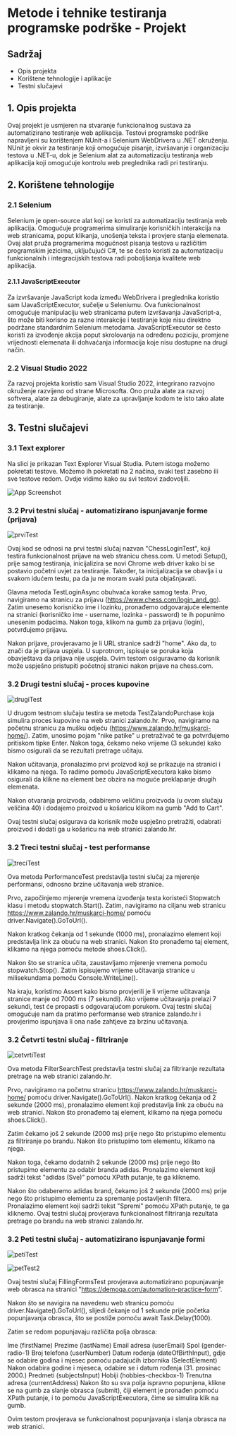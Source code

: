 
# Metode i tehnike testiranja programske podrške - Projekt

## Sadržaj

- Opis projekta
- Korištene tehnologije i aplikacije
- Testni slučajevi

## 1. Opis projekta

Ovaj projekt je usmjeren na stvaranje funkcionalnog sustava za automatizirano testiranje web aplikacija. Testovi programske podrške napravljeni su korištenjem NUnit-a i Selenium WebDrivera u .NET okruženju. NUnit je okvir za testiranje koji omogućuje pisanje, izvršavanje i organizaciju testova u .NET-u, dok je Selenium alat za automatizaciju testiranja web aplikacija koji omogućuje kontrolu web preglednika radi pri testiranju.

## 2. Korištene tehnologije

### 2.1 Selenium 

Selenium je open-source alat koji se koristi za automatizaciju testiranja web aplikacija. Omogućuje programerima simuliranje korisničkih interakcija na web stranicama, poput klikanja, unošenja teksta i provjere stanja elemenata. Ovaj alat pruža programerima mogućnost pisanja testova u različitim programskim jezicima, uključujući C#, te se često koristi za automatizaciju funkcionalnih i integracijskih testova radi poboljšanja kvalitete web aplikacija.

#### 2.1.1 JavaScriptExecutor
Za izvršavanje JavaScript koda između WebDrivera i preglednika koristio sam IJavaScriptExecutor, sučelje u Seleniumu. Ova funkcionalnost omogućuje manipulaciju web stranicama putem izvršavanja JavaScript-a, što može biti korisno za razne interakcije i testiranje koje nisu direktno podržane standardnim Selenium metodama. JavaScriptExecutor se često koristi za izvođenje akcija poput skrolovanja na određenu poziciju, promjene vrijednosti elemenata ili dohvaćanja informacija koje nisu dostupne na drugi način.

### 2.2 Visual Studio 2022
Za razvoj projekta koristio sam Visual Studio 2022, integrirano razvojno okruženje razvijeno od strane Microsofta. Ono pruža alate za razvoj softvera, alate za debugiranje, alate za upravljanje kodom te isto tako alate za testiranje. 

## 3. Testni slučajevi


### 3.1 Text explorer

Na slici je prikazan Text Explorer Visual Studia. Putem istoga možemo pokretati testove. Možemo ih pokretati na 2 načina, svaki test zasebno ili sve testove redom. Ovdje vidimo kako su svi testovi zadovoljili.

![App Screenshot](https://i.postimg.cc/8zN5JMwx/dokaz-testiranja.jpg)




### 3.2 Prvi testni slučaj - automatizirano ispunjavanje forme (prijava)

![prviTest](https://i.postimg.cc/wj2BhMGM/test1.jpg)

Ovaj kod se odnosi na prvi testni slučaj nazvan "ChessLoginTest", koji testira funkcionalnost prijave na web stranicu chess.com. U metodi Setup(), prije samog testiranja, inicijalizira se novi Chrome web driver kako bi se postavio početni uvjet za testiranje. Također, ta inicijalizacija se obavlja i u svakom idućem testu, pa da ju ne moram svaki puta objašnjavati.

Glavna metoda TestLoginAsync obuhvaća korake samog testa. Prvo, navigiramo na stranicu za prijavu (https://www.chess.com/login_and_go). Zatim unesemo korisničko ime i lozinku, pronađemo odgovarajuće elemente na stranici (korisničko ime - username, lozinka - password) te ih popunimo unesenim podacima. Nakon toga, klikom na gumb za prijavu (login), potvrđujemo prijavu.

Nakon prijave, provjeravamo je li URL stranice sadrži "home". Ako da, to znači da je prijava uspjela. U suprotnom, ispisuje se poruka koja obavještava da prijava nije uspjela.
Ovim testom osiguravamo da korisnik može uspješno pristupiti početnoj stranici nakon prijave na chess.com.
### 3.2 Drugi testni slučaj - proces kupovine

![drugiTest](https://i.postimg.cc/cCfx6L3s/test2.jpg)

U drugom testnom slučaju testira se metoda TestZalandoPurchase koja simulira proces kupovine na web stranici zalando.hr.
Prvo, navigiramo na početnu stranicu za mušku odjeću (https://www.zalando.hr/muskarci-home/). Zatim, unosimo pojam "nike patike" u pretraživač te ga potvrđujemo pritiskom tipke Enter. Nakon toga, čekamo neko vrijeme (3 sekunde) kako bismo osigurali da se rezultati pretrage učitaju.

Nakon učitavanja, pronalazimo prvi proizvod koji se prikazuje na stranici i klikamo na njega. To radimo pomoću JavaScriptExecutora kako bismo osigurali da klikne na element bez obzira na moguće preklapanje drugih elemenata.

Nakon otvaranja proizvoda, odabiremo veličinu proizvoda (u ovom slučaju veličina 40) i dodajemo proizvod u košaricu klikom na gumb "Add to Cart".

Ovaj testni slučaj osigurava da korisnik može uspješno pretražiti, odabrati proizvod i dodati ga u košaricu na web stranici zalando.hr.
### 3.2 Treci testni slučaj - test performanse

![treciTest](https://i.postimg.cc/Pqq5KHg4/test3.jpg)

Ova metoda PerformanceTest predstavlja testni slučaj za mjerenje performansi, odnosno brzine učitavanja web stranice. 

Prvo, započinjemo mjerenje vremena izvođenja testa koristeći Stopwatch klasu i metodu stopwatch.Start(). Zatim, navigiramo na ciljanu web stranicu https://www.zalando.hr/muskarci-home/ pomoću driver.Navigate().GoToUrl().

Nakon kratkog čekanja od 1 sekunde (1000 ms), pronalazimo element koji predstavlja link za obuću na web stranici. Nakon što pronađemo taj element, klikamo na njega pomoću metode shoes.Click().

Nakon što se stranica učita, zaustavljamo mjerenje vremena pomoću stopwatch.Stop(). Zatim ispisujemo vrijeme učitavanja stranice u milisekundama pomoću Console.WriteLine().

Na kraju, koristimo Assert kako bismo provjerili je li vrijeme učitavanja stranice manje od 7000 ms (7 sekundi). Ako vrijeme učitavanja prelazi 7 sekundi, test će propasti s odgovarajućom porukom.
Ovaj testni slučaj omogućuje nam da pratimo performanse web stranice zalando.hr i provjerimo ispunjava li ona naše zahtjeve za brzinu učitavanja.
### 3.2 Četvrti testni slučaj - filtriranje 

![cetvrtiTest](https://i.postimg.cc/pThXbZX5/test4.jpg)

Ova metoda FilterSearchTest predstavlja testni slučaj za filtriranje rezultata pretrage na web stranici zalando.hr.

Prvo, navigiramo na početnu stranicu https://www.zalando.hr/muskarci-home/ pomoću driver.Navigate().GoToUrl().
Nakon kratkog čekanja od 2 sekunde (2000 ms), pronalazimo element koji predstavlja link za obuću na web stranici. Nakon što pronađemo taj element, klikamo na njega pomoću shoes.Click().

Zatim čekamo još 2 sekunde (2000 ms) prije nego što pristupimo elementu za filtriranje po brandu. Nakon što pristupimo tom elementu, klikamo na njega.

Nakon toga, čekamo dodatnih 2 sekunde (2000 ms) prije nego što pristupimo elementu za odabir branda adidas. Pronalazimo element koji sadrži tekst "adidas (Sve)" pomoću XPath putanje, te ga kliknemo.

Nakon što odaberemo adidas brand, čekamo još 2 sekunde (2000 ms) prije nego što pristupimo elementu za spremanje postavljenih filtera. Pronalazimo element koji sadrži tekst "Spremi" pomoću XPath putanje, te ga kliknemo.
Ovaj testni slučaj provjerava funkcionalnost filtriranja rezultata pretrage po brandu na web stranici zalando.hr.
### 3.2 Peti testni slučaj - automatizirano ispunjavanje formi

![petiTest](https://i.postimg.cc/xCwj0zcx/test5dio1.jpg)

![petTest2](https://i.postimg.cc/rpYFPbcL/test5dio2.jpg)

Ovaj testni slučaj FillingFormsTest provjerava automatizirano popunjavanje web obrasca na stranici "https://demoqa.com/automation-practice-form".

Nakon što se navigira na navedenu web stranicu pomoću driver.Navigate().GoToUrl(), slijedi čekanje od 1 sekunde prije početka popunjavanja obrasca, što se postiže pomoću await Task.Delay(1000).

Zatim se redom popunjavaju različita polja obrasca:

Ime (firstName)
Prezime (lastName)
Email adresa (userEmail)
Spol (gender-radio-1)
Broj telefona (userNumber)
Datum rođenja (dateOfBirthInput), gdje se odabire godina i mjesec pomoću padajućih izbornika (SelectElement)
Nakon odabira godine i mjeseca, odabire se i datum rođenja (31. prosinac 2000.)
Predmeti (subjectsInput)
Hobiji (hobbies-checkbox-1)
Trenutna adresa (currentAddress)
Nakon što su sva polja ispravno popunjena, klikne se na gumb za slanje obrasca (submit), čiji element je pronađen pomoću XPath putanje, i to pomoću JavaScriptExecutora, čime se simulira klik na gumb.

Ovim testom provjerava se funkcionalnost popunjavanja i slanja obrasca na web stranici.
